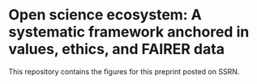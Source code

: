# Open science ecosystem: A systematic framework anchored in values, ethics, and FAIRER data

This repository contains the figures for this preprint posted on SSRN.
